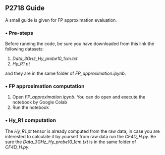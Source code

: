 ## P2718 Guide
A small guide is given for FP approximation evaluation.
### • Pre-steps
Before running the code, be sure you have downloaded from this link the following datasets:

1. *Data_3GHz_Hy_probe10_1cm.txt*
2. *Hy_R1.pt*

and they are in the same folder of *FP_approximation.ipynb*. 


### • FP approximation computation

1. Open *FP_approximation.ipynb*. You can do open and execute the notebook by Google Colab
2. Run the notebook

### • Hy_R1 computation
The *Hy_R1.pt* tensor is already computed from the raw data, in case you are interested to calculate it by yourself from raw data run the *CF4D_H.py*. Be sure the *Data_3GHz_Hy_probe10_1cm.txt* is in the same folder of *CF4D_H.py*.
